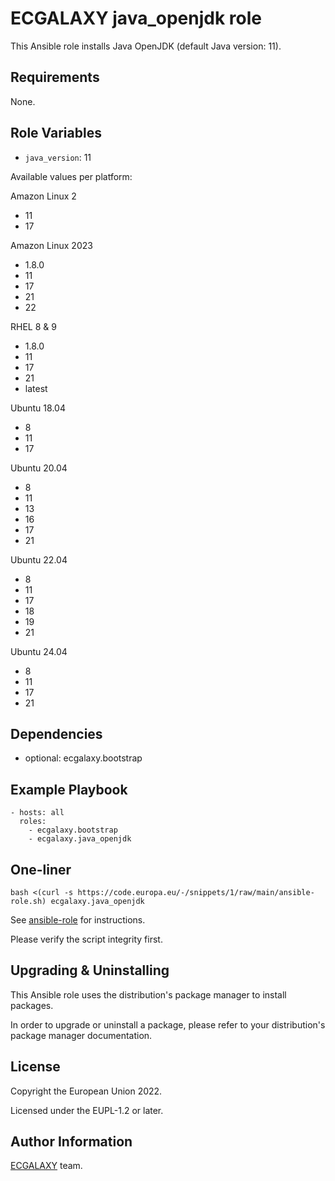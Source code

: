 ECGALAXY java_openjdk role
===========================

This Ansible role installs Java OpenJDK (default Java version: 11).

Requirements
------------

None.

Role Variables
--------------

- `java_version`: 11

Available values per platform:

Amazon Linux 2

- 11
- 17

Amazon Linux 2023

- 1.8.0
- 11
- 17
- 21
- 22

RHEL 8 & 9

- 1.8.0
- 11
- 17
- 21
- latest

Ubuntu 18.04

- 8
- 11
- 17

Ubuntu 20.04

- 8
- 11
- 13
- 16
- 17
- 21

Ubuntu 22.04

- 8
- 11
- 17
- 18
- 19
- 21

Ubuntu 24.04

- 8
- 11
- 17
- 21

Dependencies
------------

* optional: ecgalaxy.bootstrap

Example Playbook
----------------

    - hosts: all
      roles:
        - ecgalaxy.bootstrap
        - ecgalaxy.java_openjdk

One-liner
---------

    bash <(curl -s https://code.europa.eu/-/snippets/1/raw/main/ansible-role.sh) ecgalaxy.java_openjdk

See [ansible-role](https://code.europa.eu/-/snippets/1) for instructions.

Please verify the script integrity first.

Upgrading & Uninstalling
------------------------

This Ansible role uses the distribution's package manager to install packages.

In order to upgrade or uninstall a package, please refer to your distribution's package manager documentation.

License
-------

Copyright the European Union 2022.

Licensed under the EUPL-1.2 or later.

Author Information
------------------

[ECGALAXY](https://code.europa.eu/groups/ecgalaxy/-/wikis/home) team.
